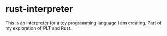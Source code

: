 # rust-interpreter
This is an interpreter for a toy programming language I am creating. Part of my exploration of PLT and Rust.